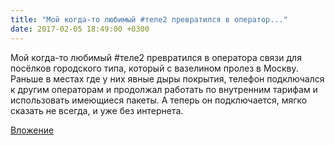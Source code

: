 ```yaml
---
title: "Мой когда-то любимый #теле2 превратился в оператор..."
date: 2017-02-05 18:49:00 +0300
---
```


Мой когда-то любимый #теле2 превратился в оператора связи для посёлков городского типа, который с вазелином пролез в Москву. Раньше в местах где у них явные дыры покрытия, телефон подключался к другим операторам и продолжал работать по внутренним тарифам и использовать имеющиеся пакеты. А теперь он подключается, мягко сказать не всегда, и уже без интернета.

[Вложение](/assets/vk_photos/3/qPfcpEnUAoo.jpg)
